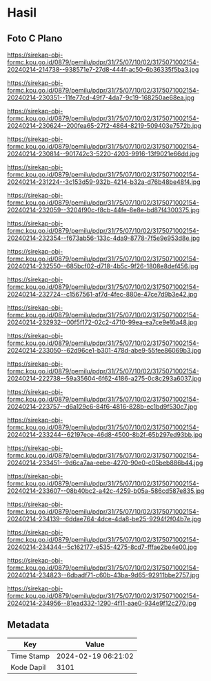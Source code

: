# Hasil

## Foto C Plano

https://sirekap-obj-formc.kpu.go.id/0879/pemilu/pdpr/31/75/07/10/02/3175071002154-20240214-214738--938571e7-27d8-444f-ac50-6b36335f5ba3.jpg

https://sirekap-obj-formc.kpu.go.id/0879/pemilu/pdpr/31/75/07/10/02/3175071002154-20240214-230351--11fe77cd-49f7-4da7-9c19-168250ae68ea.jpg

https://sirekap-obj-formc.kpu.go.id/0879/pemilu/pdpr/31/75/07/10/02/3175071002154-20240214-230624--200fea65-27f2-4864-8219-509403e7572b.jpg

https://sirekap-obj-formc.kpu.go.id/0879/pemilu/pdpr/31/75/07/10/02/3175071002154-20240214-230814--901742c3-5220-4203-9916-13f9021e66dd.jpg

https://sirekap-obj-formc.kpu.go.id/0879/pemilu/pdpr/31/75/07/10/02/3175071002154-20240214-231224--3c153d59-932b-4214-b32a-d76b48be48f4.jpg

https://sirekap-obj-formc.kpu.go.id/0879/pemilu/pdpr/31/75/07/10/02/3175071002154-20240214-232059--3204f90c-f8cb-44fe-8e8e-bd87f4300375.jpg

https://sirekap-obj-formc.kpu.go.id/0879/pemilu/pdpr/31/75/07/10/02/3175071002154-20240214-232354--f673ab56-133c-4da9-8778-7f5e9e953d8e.jpg

https://sirekap-obj-formc.kpu.go.id/0879/pemilu/pdpr/31/75/07/10/02/3175071002154-20240214-232550--685bcf02-d718-4b5c-9f26-1808e8def456.jpg

https://sirekap-obj-formc.kpu.go.id/0879/pemilu/pdpr/31/75/07/10/02/3175071002154-20240214-232724--c1567561-af7d-4fec-880e-47ce7d9b3e42.jpg

https://sirekap-obj-formc.kpu.go.id/0879/pemilu/pdpr/31/75/07/10/02/3175071002154-20240214-232932--00f5f172-02c2-4710-99ea-ea7ce9e16a48.jpg

https://sirekap-obj-formc.kpu.go.id/0879/pemilu/pdpr/31/75/07/10/02/3175071002154-20240214-233050--62d96ce1-b301-478d-abe9-55fee86069b3.jpg

https://sirekap-obj-formc.kpu.go.id/0879/pemilu/pdpr/31/75/07/10/02/3175071002154-20240214-222738--59a35604-6f62-4186-a275-0c8c293a6037.jpg

https://sirekap-obj-formc.kpu.go.id/0879/pemilu/pdpr/31/75/07/10/02/3175071002154-20240214-223757--d6a129c6-84f6-4816-828b-ec1bd9f530c7.jpg

https://sirekap-obj-formc.kpu.go.id/0879/pemilu/pdpr/31/75/07/10/02/3175071002154-20240214-233244--62197ece-46d8-4500-8b2f-65b297ed93bb.jpg

https://sirekap-obj-formc.kpu.go.id/0879/pemilu/pdpr/31/75/07/10/02/3175071002154-20240214-233451--9d6ca7aa-eebe-4270-90e0-c05beb886b44.jpg

https://sirekap-obj-formc.kpu.go.id/0879/pemilu/pdpr/31/75/07/10/02/3175071002154-20240214-233607--08b40bc2-a42c-4259-b05a-586cd587e835.jpg

https://sirekap-obj-formc.kpu.go.id/0879/pemilu/pdpr/31/75/07/10/02/3175071002154-20240214-234139--6ddae764-4dce-4da8-be25-9294f2f04b7e.jpg

https://sirekap-obj-formc.kpu.go.id/0879/pemilu/pdpr/31/75/07/10/02/3175071002154-20240214-234344--5c162177-e535-4275-8cd7-fffae2be4e00.jpg

https://sirekap-obj-formc.kpu.go.id/0879/pemilu/pdpr/31/75/07/10/02/3175071002154-20240214-234823--6dbadf71-c60b-43ba-9d65-92911bbe2757.jpg

https://sirekap-obj-formc.kpu.go.id/0879/pemilu/pdpr/31/75/07/10/02/3175071002154-20240214-234956--81ead332-1290-4f11-aae0-934e9f12c270.jpg


## Metadata

| Key        | Value               |
| ---------- | ------------------- |
| Time Stamp | 2024-02-19 06:21:02 |
| Kode Dapil | 3101                |



